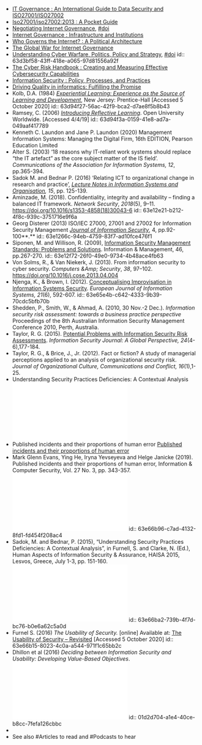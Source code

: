 - [IT Governance : An International Guide to Data Security and ISO27001/ISO27002](https://ebookcentral.proquest.com/lib/portsmouth-ebooks/detail.action?docID=2193606)
- [Iso27001/iso27002:2013 : A Pocket Guide](https://ebookcentral.proquest.com/lib/portsmouth-ebooks/detail.action?docID=1463579)
- [Negotiating Internet Governance](https://academic.oup.com/book/35243), [#doi](https://doi.org/10.1093/oso/9780198833079.001.0001)
- [Internet Governance : Infrastructure and Institutions](https://ebookcentral.proquest.com/lib/portsmouth-ebooks/detail.action?docID=430398)
- [Who Governs the Internet? : A Political Architecture](https://ebookcentral.proquest.com/lib/portsmouth-ebooks/detail.action?docID=4337966)
- [The Global War for Internet Governance](https://ebookcentral.proquest.com/lib/portsmouth-ebooks/detail.action?docID=3421344)
- [Understanding Cyber Warfare, Politics, Policy and Strategy](https://www.taylorfrancis.com/books/mono/10.4324/9781315636504/understanding-cyber-warfare-brian-mazanec-christopher-whyte), [#doi](https://doi.org/10.4324/9781315636504)
  id:: 63d3bf58-43ff-418e-a065-97d81556a92f
- [The Cyber Risk Handbook : Creating and Measuring Effective Cybersecurity Capabilities](https://ebookcentral.proquest.com/lib/portsmouth-ebooks/detail.action?docID=4837509)
- [Information Security : Policy, Processes, and Practices](https://ebookcentral.proquest.com/lib/portsmouth-ebooks/detail.action?docID=435197)
- [Driving Quality in informatics: Fulfilling the Promise](https://ebookcentral.proquest.com/lib/portsmouth-ebooks/detail.action?docID=2033823)
- Kolb, D.A. (1984) *[Experiential Learning: Experience as the Source of Learning and Development](https://www.researchgate.net/publication/235701029_Experiential_Learning_Experience_As_The_Source_Of_Learning_And_Development)*, New Jersey: Prentice-Hall [Accessed 5 October 2020]
  id:: 63d94f27-56ac-42f9-bca2-d7ae8f5b8b43
- Ramsey, C. (2006) *[Introducing Reflective Learning](http://www.open.edu/openlearncreate/pluginfile.php/159274/mod_resource/content/3/Introducing%20Reflective%20learning%20Ramsey%2C%202006.pdf)*. Open University Worldwide. [Accessed 4/4/19]
  id:: 63d94f3a-0159-41e8-ad7a-049aaf417789
- Kenneth C. Laundon and Jane P. Laundon (2020) Management Information Systems: Managing the Digital Firm, 16th EDITION, Pearson Education Limited
- Alter S. (2003) ‘18 reasons why IT-reliant work systems should replace “the IT artefact” as the core subject matter of the IS field’. *Communications of the Association for Information Systems, 12*, pp.365-394.
- Sadok M. and Bednar P. (2016) ‘Relating ICT to organizational change in research and practice’, [*Lecture Notes in Information Systems and Organisation*](https://www.scopus.com/sourceid/21100421887?origin=recordpage)*, 15*, pp. 125-139.
- Aminzade, M. (2018). Confidentiality, integrity and availability – finding a balanced IT framework. *Network Security*, *2018*(5), 9–11. https://doi.org/10.1016/s1353-4858(18)30043-6
  id:: 63e12e21-b212-4f8c-939c-3751716e9f6a
- Georg Disterer (2013) ISO/IEC 27000, 27001 and 27002 for Information Security Management [*Journal of Information Security*](http://dx.doi.org/10.4236/jis.2013.42011), 4, pp.92-100**.**
  id:: 63e1266c-94eb-4759-83f7-ad10fce476f1
- Siponen, M. and Willison, R. (2009), [Information Security Management Standards: Problems and Solutions](https://www.researchgate.net/publication/221998085_Information_security_management_standards_Problems_and_solutions). Information & Management, 46, pp.267-270.
  id:: 63e12f72-26f0-49e0-9734-4b48ace4fb63
- Von Solms, R., & Van Niekerk, J. (2013). From information security to cyber security. *Computers &Amp; Security*, *38*, 97–102. https://doi.org/10.1016/j.cose.2013.04.004
- Njenga, K., & Brown, I. (2012). [Conceptualising Improvisation in Information Systems Security](https://doi.org/10.1057/ejis.2012.3). *European Journal of Information Systems, 21*(6), 592-607.
  id:: 63e65e4b-c642-4333-9b39-70cdc5bfb70b
- Shedden, P., Smith, W., & Ahmad, A. (2010, 30 Nov.-2 Dec.). *Information security risk assessment: towards a business practice perspective* Proceedings of the 8th Australian Information Security Management Conference 2010, Perth, Australia.
- Taylor, R. G. (2015). [Potential Problems with Information Security Risk Assessments](https://doi.org/10.1080/19393555.2015.1092620). *Information Security Journal: A Global Perspective, 24*(4-6),177-184.
- Taylor, R. G., & Brice, J., Jr. (2012). Fact or fiction? A study of managerial perceptions applied to an analysis of organizational security risk. *Journal of Organizational Culture, Communications and Conflict, 16*(1),1-25.
- Understanding Security Practices Deficiencies: A Contextual Analysis ![Understanding Security Practices Deficiencies: A Contextual Analysis.pdf](../assets/Understanding_Security_Practices_Deficiencies:_A_Contextual_Analysis_1676044905817_0.pdf)
- Published incidents and their proportions of human error [Published incidents and their proportions of human error](../assets/Published_incidents_and_their_proportions_of_human_error_1676045077607_0)
- Mark Glenn Evans, Ying He, Iryna Yevseyeva and Helge Janicke (2019). Published incidents and their proportions of human error, Information & Computer Security, Vol. 27 No. 3, pp. 343-357. ![PDF](../assets/Published_incidents_and_their_proportions_of_human_error_1676045419596_0.pdf)
  id:: 63e66b96-c7ad-4132-8fd1-fd454f208ac4
- Sadok, M. and Bednar, P. (2015), “Understanding Security Practices Deficiencies: A Contextual Analysis”, in Furnell, S. and Clarke, N. (Ed.), Human Aspects of Information Security & Assurance, HAISA 2015, Lesvos, Greece, July 1-3, pp. 151-160. ![PDF](../assets/Understanding_Security_Practices_Deficiencies:_A_Contextual_Analysis_1676044905817_0_1676045257004_0.pdf)
  id:: 63e66ba2-739b-4f7d-bc76-b0e6a62c5a0d
- Furnel S. (2016) *The Usability of Security.* [online] Available at: [The Usability of Security – Revisited](https://www.sciencedirect.com/science/article/pii/S1361372316300707) [Accessed 5 October 2020]
  id:: 63e66b15-8023-4c0a-a544-971f1c65bb2c
- Dhillon et al (2016) *Deciding between Information Security and Usability: Developing Value-Based Objectives*. ![PDF](../assets/1-s2.0-S0747563216302394-main_1676045756886_0.pdf)
  id:: 01d2d704-a1e4-40ce-b8cc-7fefa126cbbc
-
- See also #Articles to read and #Podcasts to hear